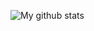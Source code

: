 ![My github stats](https://github-readme-stats.vercel.app/api?username=isaacbatst&show_icons=true&theme=dark&include_all_commits=true)
